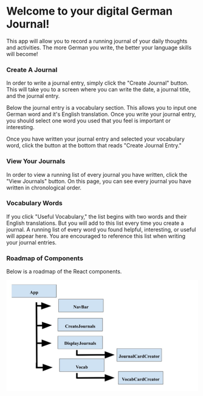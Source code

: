 <h1><strong>Welcome to your digital German Journal!</strong></h1> 

This app will allow you to record a running journal of your daily thoughts and activities. The more German you write, the better your language skills will become! 

<h3><strong>Create A Journal</strong></h3>

In order to write a journal entry, simply click the "Create Journal" button. This will take you to a screen where you can write the date, a journal title, and the journal entry. 

Below the journal entry is a vocabulary section. This allows you to input one German word and it's English translation. Once you write your journal entry, you should select one word you used that you feel is important or interesting. 

Once you have written your journal entry and selected your vocabulary word, click the button at the bottom that reads "Create Journal Entry." 

<h3><strong>View Your Journals</strong></h3>

In order to view a running list of every journal you have written, click the "View Journals" button. On this page, you can see every journal you have written in chronological order. 

<h3><strong>Vocabulary Words</strong></h3>

If you click "Useful Vocabulary," the list begins with two words and their English translations. But you will add to this list every time you create a journal. A running list of every word you found helpful, interesting, or useful will appear here. You are encouraged to reference this list when writing your journal entries. 

<h3><strong>Roadmap of Components</strong></h3>

Below is a roadmap of the React components. 

<img src="src/images/ComponentHierarchy.jpg">
